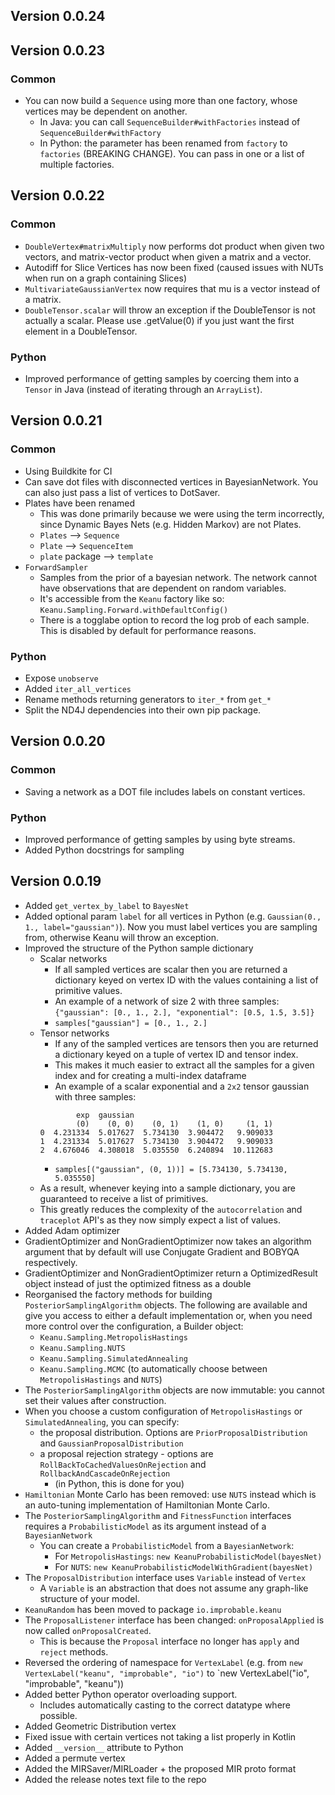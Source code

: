 ## Version 0.0.24

## Version 0.0.23

### Common

* You can now build a `Sequence` using more than one factory, whose vertices may be dependent on another.
  * In Java: you can call `SequenceBuilder#withFactories` instead of `SequenceBuilder#withFactory`
  * In Python: the parameter has been renamed from `factory` to `factories` (BREAKING CHANGE). You can pass in one or a list of multiple factories. 

## Version 0.0.22

### Common

* `DoubleVertex#matrixMultiply` now performs dot product when given two vectors, and matrix-vector product when given a matrix and a vector.
* Autodiff for Slice Vertices has now been fixed (caused issues with NUTs when run on a graph containing Slices)
* `MultivariateGaussianVertex` now requires that mu is a vector instead of a matrix.
* `DoubleTensor.scalar` will throw an exception if the DoubleTensor is not actually a scalar. Please use .getValue(0) if you just
want the first element in a DoubleTensor.

### Python

* Improved performance of getting samples by coercing them into a `Tensor` in Java (instead of iterating through an `ArrayList`).

## Version 0.0.21 

### Common

* Using Buildkite for CI
* Can save dot files with disconnected vertices in BayesianNetwork. You can also just pass a list of vertices to DotSaver.
* Plates have been renamed
  * This was done primarily because we were using the term incorrectly, since Dynamic Bayes Nets (e.g. Hidden Markov) are not Plates.
  * `Plates` --> `Sequence`
  * `Plate` --> `SequenceItem`
  * `plate` package --> `template`
* `ForwardSampler`
  * Samples from the prior of a bayesian network. The network cannot have observations that are dependent on random variables.
  * It's accessible from the `Keanu` factory like so: `Keanu.Sampling.Forward.withDefaultConfig()`
  * There is a togglabe option to record the log prob of each sample. This is disabled by default for performance reasons.
  
### Python

* Expose `unobserve`
* Added `iter_all_vertices`
* Rename methods returning generators to `iter_*` from `get_*`
* Split the ND4J dependencies into their own pip package.

## Version 0.0.20

### Common

* Saving a network as a DOT file includes labels on constant vertices.

### Python

* Improved performance of getting samples by using byte streams.
* Added Python docstrings for sampling

## Version 0.0.19

* Added `get_vertex_by_label` to `BayesNet`
* Added optional param `label` for all vertices in Python (e.g. `Gaussian(0., 1., label="gaussian")`). Now you must label vertices you are sampling from, otherwise Keanu will throw an exception.
* Improved the structure of the Python sample dictionary
  * Scalar networks
    * If all sampled vertices are scalar then you are returned a dictionary keyed on vertex ID with the values containing a list of primitive values.
    * An example of a network of size 2 with three samples: `{"gaussian": [0., 1., 2.], "exponential": [0.5, 1.5, 3.5]}`
    * `samples["gaussian"] = [0., 1., 2.]`
  * Tensor networks
    * If any of the sampled vertices are tensors then you are returned a dictionary keyed on a tuple of vertex ID and tensor index. 
    * This makes it much easier to extract all the samples for a given index and for creating a multi-index dataframe
    * An example of a scalar exponential and a `2x2` tensor gaussian with three samples:
    ```
            exp  gaussian                               
            (0)    (0, 0)    (0, 1)    (1, 0)     (1, 1)
    0  4.231334  5.017627  5.734130  3.904472   9.909033
    1  4.231334  5.017627  5.734130  3.904472   9.909033
    2  4.676046  4.308018  5.035550  6.240894  10.112683
    ```
    * `samples[("gaussian", (0, 1))] = [5.734130, 5.734130, 5.035550] `
  * As a result, whenever keying into a sample dictionary, you are guaranteed to receive a list of primitives.
  * This greatly reduces the complexity of the `autocorrelation` and `traceplot` API's as they now simply expect a list of values.  
* Added Adam optimizer
* GradientOptimizer and NonGradientOptimizer now takes an algorithm argument that by default will use Conjugate Gradient and BOBYQA respectively.
* GradientOptimizer and NonGradientOptimizer return a OptimizedResult object instead of just the optimized fitness as a double
* Reorganised the factory methods for building `PosteriorSamplingAlgorithm` objects. The following are available and give you access to either a default implementation or, when you need more control over the configuration, a Builder object:
  * `Keanu.Sampling.MetropolisHastings`
  * `Keanu.Sampling.NUTS`
  * `Keanu.Sampling.SimulatedAnnealing`
  * `Keanu.Sampling.MCMC` (to automatically choose between `MetropolisHastings` and `NUTS`)
* The `PosteriorSamplingAlgorithm` objects are now immutable: you cannot set their values after construction.
* When you choose a custom configuration of `MetropolisHastings` or `SimulatedAnnealing`, you can specify:
  * the proposal distribution. Options are `PriorProposalDistribution` and `GaussianProposalDistribution`
  * a proposal rejection strategy - options are `RollBackToCachedValuesOnRejection` and `RollbackAndCascadeOnRejection`
    * (in Python, this is done for you)
* `Hamiltonian` Monte Carlo has been removed: use `NUTS` instead which is an auto-tuning implementation of Hamiltonian Monte Carlo.
* The `PosteriorSamplingAlgorithm` and `FitnessFunction` interfaces requires a `ProbabilisticModel` as its argument instead of a `BayesianNetwork`
  * You can create a `ProbabilisticModel` from a `BayesianNetwork`:
    * For `MetropolisHastings`: `new KeanuProbabilisticModel(bayesNet)`
    * For `NUTS`: `new KeanuProbabilisticModelWithGradient(bayesNet)`
* The `ProposalDistribution` interface uses `Variable` instead of `Vertex`
  * A `Variable` is an abstraction that does not assume any graph-like structure of your model.
* `KeanuRandom` has been moved to package `io.improbable.keanu`
* The `ProposalListener` interface has been changed: `onProposalApplied` is now called `onProposalCreated`.
  * This is because the `Proposal` interface no longer has `apply` and `reject` methods.
* Reversed the ordering of namespace for `VertexLabel` (e.g. from `new VertexLabel("keanu", "improbable", "io")` to `new VertexLabel("io", "improbable", "keanu"))
* Added better Python operator overloading support.
  - Includes automatically casting to the correct datatype where possible.
* Added Geometric Distribution vertex
* Fixed issue with certain vertices not taking a list properly in Kotlin
* Added `__version__` attribute to Python
* Added a permute vertex
* Added the MIRSaver/MIRLoader + the proposed MIR proto format
* Added the release notes text file to the repo
